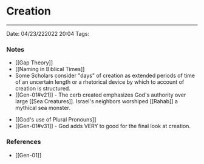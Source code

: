 # Creation
---
Date: 04/23/222022 20:04
Tags: 


### Notes
- [[Gap Theory]]
- [[Naming in Biblical Times]]
- Some Scholars consider "days" of creation as extended periods of time of an uncertain length or a rhetorical device by which to account of creation is structured.
- [[Gen-01#v21]] - The cerb created emphasizes God's authority over large [[Sea Creatures]]. Israel's neighbors worshiped [[Rahab]] a mythical sea monster.
* [[God's use of Plural Pronouns]]
* [[Gen-01#v31]] - God adds VERY to good for the final look at creation.
### References
- [[Gen-01]]
